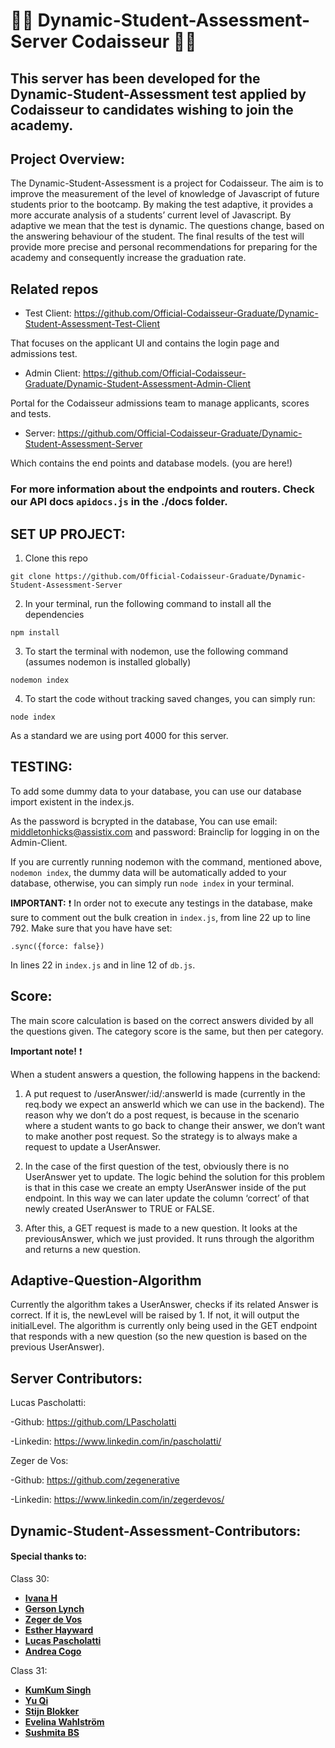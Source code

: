  # :man_technologist: Dynamic-Student-Assessment-Server Codaisseur :woman_technologist:

 ## This server has been developed for the Dynamic-Student-Assessment test applied by Codaisseur to candidates wishing to join the academy.

 ## Project Overview:

The Dynamic-Student-Assessment is a project for Codaisseur. The aim is to improve the measurement of the level of knowledge of Javascript of future students prior to the bootcamp. By making the test adaptive, it provides a more accurate analysis of a students’ current level of Javascript.  By adaptive we mean that the test is dynamic. The questions change, based on the answering behaviour of the student. The final results of the test will provide more precise and personal recommendations for preparing for the academy and consequently increase the graduation rate.

## Related repos
 
- Test Client: https://github.com/Official-Codaisseur-Graduate/Dynamic-Student-Assessment-Test-Client

That focuses on the applicant UI and contains the login page and admissions test.
 
- Admin Client: https://github.com/Official-Codaisseur-Graduate/Dynamic-Student-Assessment-Admin-Client

Portal for the Codaisseur admissions team to manage applicants, scores and tests.
 
- Server: https://github.com/Official-Codaisseur-Graduate/Dynamic-Student-Assessment-Server

Which contains the end points and database models. (you are here!)

### For more information about the endpoints and routers. Check our API docs `apidocs.js` in the ./docs folder.

## SET UP PROJECT:

1. Clone this repo 

`git clone https://github.com/Official-Codaisseur-Graduate/Dynamic-Student-Assessment-Server`

2. In your terminal, run the following command to install all the dependencies

```
npm install
```

3. To start the terminal with nodemon, use the following command (assumes nodemon is installed globally)

```
nodemon index
```
 
4. To start the code without tracking saved changes, you can simply run:

```
node index
```

As a standard we are using port 4000 for this server.


## TESTING:

To add some dummy data to your database, you can use our database import existent in the index.js.

As the password is bcrypted in the database, You can use email: middletonhicks@assistix.com and password: Brainclip for logging in on the Admin-Client.

If you are currently running nodemon with the command, mentioned above, `nodemon index`, the dummy data will be automatically added to your database, otherwise, you can simply run `node index` in your terminal.

**IMPORTANT:** :exclamation: In order not to execute any testings in the database, make sure to comment out the bulk creation in `index.js`, from line 22 up to line 792. Make sure that you have have set:

```.sync({force: false})```

In lines 22 in `index.js` and in line 12 of `db.js`.

## Score:

The main score calculation is based on the correct answers divided by all the questions given.
The category score is the same, but then per category.

**Important note!** :exclamation:

When a student answers a question, the following happens in the backend:

1. A put request to /userAnswer/:id/:answerId is made (currently in the req.body we expect an answerId which we can use in the backend). The reason why we don’t do a post request, is because in the scenario where a student wants to go back to change their answer, we don’t want to make another post request. So the strategy is to always make a request to update a UserAnswer.

2. In the case of the first question of the test, obviously there is no UserAnswer yet to update. The logic behind the solution for this problem is that in this case we create an empty UserAnswer inside of the put endpoint. In this way we can later update the column ‘correct’ of that newly created UserAnswer to TRUE or FALSE.

3. After this, a GET request is made to a new question. It looks at the previousAnswer, which we just provided. It runs through the algorithm and returns a new question. 

## Adaptive-Question-Algorithm

Currently the algorithm takes a UserAnswer, checks if its related Answer is correct. If it is, the newLevel will be raised by 1. If not, it will output the initialLevel. 
The algorithm is currently only being used in the GET endpoint that responds with a new question (so the new question is based on the previous UserAnswer).

## Server Contributors:

Lucas Pascholatti:

-Github: https://github.com/LPascholatti

-Linkedin: https://www.linkedin.com/in/pascholatti/

Zeger de Vos:

-Github: https://github.com/zegenerative

-Linkedin: https://www.linkedin.com/in/zegerdevos/

## Dynamic-Student-Assessment-Contributors:

#### Special thanks to:
Class 30:

- **[Ivana H](https://github.com/future-ruins)**
- **[Gerson Lynch](https://github.com/gersly)**
- **[Zeger de Vos](https://github.com/zegenerative)**
- **[Esther Hayward](https://github.com/eawh02)**
- **[Lucas Pascholatti](https://github.com/LPascholatti)**
- **[Andrea Cogo](https://github.com/anderara)**

Class 31: 
- **[KumKum Singh](https://github.com/kumkumsingh)**
- **[Yu Qi](https://github.com/qiyu1987)**
- **[Stijn Blokker](https://github.com/stijnblokker)**
- **[Evelina Wahlström](https://github.com/evelinawahlstrom)**
- **[Sushmita BS](https://github.com/sushmitha-b-s)**

